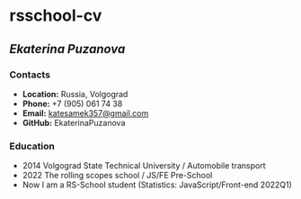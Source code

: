 # **rsschool-cv**
## ***Ekaterina Puzanova***
### **Contacts**
* **Location:** Russia, Volgograd
* **Phone:** +7 (905) 061 74 38
* **Email:** katesamek357@gmail.com
* **GitHub:** EkaterinaPuzanova
### **Education**
* 2014 Volgograd State Technical University / Automobile transport
* 2022 The rolling scopes school / JS/FE Pre-School
* Now I am a RS-School student (Statistics: JavaScript/Front-end 2022Q1)